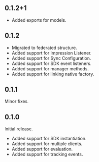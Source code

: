 ## 0.1.2+1

* Added exports for models.

## 0.1.2

* Migrated to federated structure.
* Added support for Impression Listener.
* Added support for Sync Configuration.
* Added support for SDK event listeners.
* Added support for manager methods.
* Added support for linking native factory.

## 0.1.1

Minor fixes.

## 0.1.0

Initial release.

* Added support for SDK instantiation.
* Added support for multiple clients.
* Added support for evaluation.
* Added support for tracking events.
